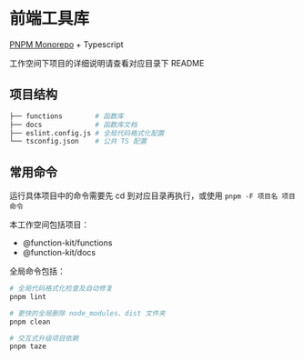 # 前端工具库

[PNPM Monorepo](https://pnpm.io/zh/workspaces) + Typescript

工作空间下项目的详细说明请查看对应目录下 README

## 项目结构

```sh
├── functions        # 函数库
├── docs             # 函数库文档
├── eslint.config.js # 全局代码格式化配置
└── tsconfig.json    # 公共 TS 配置
```

## 常用命令

运行具体项目中的命令需要先 cd 到对应目录再执行，或使用 `pnpm -F 项目名 项目命令`

本工作空间包括项目：

- @function-kit/functions
- @function-kit/docs

全局命令包括：

```sh
# 全局代码格式化检查及自动修复
pnpm lint

# 更快的全局删除 node_modules、dist 文件夹
pnpm clean

# 交互式升级项目依赖
pnpm taze
```
